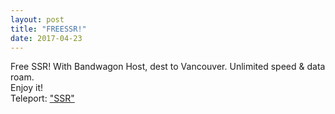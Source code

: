 ```yaml
---
layout: post
title: "FREESSR!"
date: 2017-04-23
---
```

Free SSR! With Bandwagon Host, dest to Vancouver. Unlimited speed & data roam.<br>
Enjoy it!<br>
Teleport: ["SSR"](https://yugoslavia36.github.io/ssr/)
